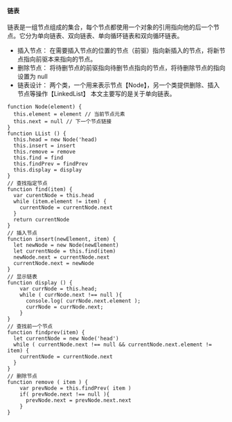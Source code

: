 #### 链表

链表是一组节点组成的集合，每个节点都使用一个对象的引用指向他的后一个节点。它分为单向链表、双向链表、单向循环链表和双向循环链表。
- 插入节点：
在需要插入节点的位置的节点（前驱）指向新插入的节点，将新节点指向前驱本来指向的节点。
- 删除节点：
将待删节点的前驱指向待删节点指向的节点，将待删除节点的指向设置为 null
- 链表设计：
两个类，一个用来表示节点【Node】，另一个类提供删除、插入节点等操作【LinkedList】
本文主要写的是关于单向链表。
```
function Node(element) {
  this.element = element // 当前节点元素
  this.next = null // 下一个节点链接
}
function LList () {
  this.head = new Node('head)
  this.insert = insert
  this.remove = remove
  this.find = find
  this.findPrev = findPrev
  this.display = display
}
// 查找指定节点
function find(item) {
  var curentNode = this.head
  while (item.element != item) {
    currentNode = currentNode.next
  }
  return currentNode
}
// 插入节点
function insert(newElement, item) {
  let newNode = new Node(newElement)
  let currentNode = this.find(item)
  newNode.next = currentNode.next
  currentNode.next = newNode
}
// 显示链表
function display () {
    var currNode = this.head;
    while ( currNode.next !== null ){
      console.log( currNode.next.element );
      currNode = currNode.next;
    }
}
// 查找前一个节点
function findprev(item) {
  let currentNode = new Node('head')
  while ( currentNode.next !== null && currentNode.next.element != item) {
    currentNode = currentNode.next
  }
}
// 删除节点
function remove ( item ) {
    var prevNode = this.findPrev( item )
    if( prevNode.next !== null ){
      prevNode.next = prevNode.next.next
    }
}
```
